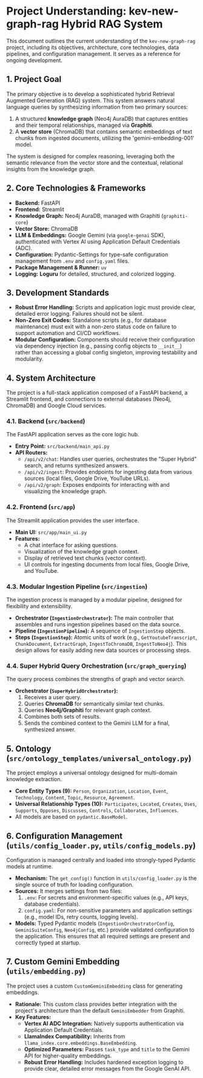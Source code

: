 # Project Understanding: kev-new-graph-rag Hybrid RAG System

This document outlines the current understanding of the `kev-new-graph-rag` project, including its objectives, architecture, core technologies, data pipelines, and configuration management. It serves as a reference for ongoing development.

## 1. Project Goal

The primary objective is to develop a sophisticated hybrid Retrieval Augmented Generation (RAG) system. This system answers natural language queries by synthesizing information from two primary sources:
1.  A structured **knowledge graph** (Neo4j AuraDB) that captures entities and their temporal relationships, managed via **Graphiti**.
2.  A **vector store** (ChromaDB) that contains semantic embeddings of text chunks from ingested documents, utilizing the 'gemini-embedding-001' model.

The system is designed for complex reasoning, leveraging both the semantic relevance from the vector store and the contextual, relational insights from the knowledge graph.

## 2. Core Technologies & Frameworks

*   **Backend:** FastAPI
*   **Frontend:** Streamlit
*   **Knowledge Graph:** Neo4j AuraDB, managed with Graphiti (`graphiti-core`)
*   **Vector Store:** ChromaDB
*   **LLM & Embeddings:** Google Gemini (via `google-genai` SDK), authenticated with Vertex AI using Application Default Credentials (ADC).
*   **Configuration:** Pydantic-Settings for type-safe configuration management from `.env` and `config.yaml` files.
*   **Package Management & Runner:** `uv`
*   **Logging:** **Loguru** for detailed, structured, and colorized logging.

## 3. Development Standards

*   **Robust Error Handling:** Scripts and application logic must provide clear, detailed error logging. Failures should not be silent.
*   **Non-Zero Exit Codes:** Standalone scripts (e.g., for database maintenance) must exit with a non-zero status code on failure to support automation and CI/CD workflows.
*   **Modular Configuration:** Components should receive their configuration via dependency injection (e.g., passing config objects to `__init__`) rather than accessing a global config singleton, improving testability and modularity.

## 4. System Architecture

The project is a full-stack application composed of a FastAPI backend, a Streamlit frontend, and connections to external databases (Neo4j, ChromaDB) and Google Cloud services.

### 4.1. Backend (`src/backend`)

The FastAPI application serves as the core logic hub.
*   **Entry Point:** `src/backend/main_api.py`
*   **API Routers:**
    *   `/api/v2/chat`: Handles user queries, orchestrates the "Super Hybrid" search, and returns synthesized answers.
    *   `/api/v2/ingest`: Provides endpoints for ingesting data from various sources (local files, Google Drive, YouTube URLs).
    *   `/api/v2/graph`: Exposes endpoints for interacting with and visualizing the knowledge graph.

### 4.2. Frontend (`src/app`)

The Streamlit application provides the user interface.
*   **Main UI:** `src/app/main_ui.py`
*   **Features:**
    *   A chat interface for asking questions.
    *   Visualization of the knowledge graph context.
    *   Display of retrieved text chunks (vector context).
    *   UI controls for ingesting documents from local files, Google Drive, and YouTube.

### 4.3. Modular Ingestion Pipeline (`src/ingestion`)

The ingestion process is managed by a modular pipeline, designed for flexibility and extensibility.
*   **Orchestrator (`IngestionOrchestrator`):** The main controller that assembles and runs ingestion pipelines based on the data source.
*   **Pipeline (`IngestionPipeline`):** A sequence of `IngestionStep` objects.
*   **Steps (`IngestionStep`):** Atomic units of work (e.g., `GetYoutubeTranscript`, `ChunkDocument`, `ExtractGraph`, `IngestToChromaDB`, `IngestToNeo4j`). This design allows for easily adding new data sources or processing steps.

### 4.4. Super Hybrid Query Orchestration (`src/graph_querying`)

The query process combines the strengths of graph and vector search.
*   **Orchestrator (`SuperHybridOrchestrator`):**
    1.  Receives a user query.
    2.  Queries **ChromaDB** for semantically similar text chunks.
    3.  Queries **Neo4j/Graphiti** for relevant graph context.
    4.  Combines both sets of results.
    5.  Sends the combined context to the Gemini LLM for a final, synthesized answer.

## 5. Ontology (`src/ontology_templates/universal_ontology.py`)

The project employs a universal ontology designed for multi-domain knowledge extraction.
*   **Core Entity Types (9):** `Person`, `Organization`, `Location`, `Event`, `Technology`, `Content`, `Topic`, `Resource`, `Agreement`.
*   **Universal Relationship Types (10):** `Participates`, `Located`, `Creates`, `Uses`, `Supports`, `Opposes`, `Discusses`, `Controls`, `Collaborates`, `Influences`.
*   All models are based on `pydantic.BaseModel`.

## 6. Configuration Management (`utils/config_loader.py`, `utils/config_models.py`)

Configuration is managed centrally and loaded into strongly-typed Pydantic models at runtime.
*   **Mechanism:** The `get_config()` function in `utils/config_loader.py` is the single source of truth for loading configuration.
*   **Sources:** It merges settings from two files:
    1.  `.env`: For secrets and environment-specific values (e.g., API keys, database credentials).
    2.  `config.yaml`: For non-sensitive parameters and application settings (e.g., model IDs, retry counts, logging levels).
*   **Models:** Typed Pydantic models (`IngestionOrchestratorConfig`, `GeminiSuiteConfig`, `Neo4jConfig`, etc.) provide validated configuration to the application. This ensures that all required settings are present and correctly typed at startup.

## 7. Custom Gemini Embedding (`utils/embedding.py`)

The project uses a custom `CustomGeminiEmbedding` class for generating embeddings.
*   **Rationale:** This custom class provides better integration with the project's architecture than the default `GeminiEmbedder` from Graphiti.
*   **Key Features:**
    *   **Vertex AI ADC Integration:** Natively supports authentication via Application Default Credentials.
    *   **LlamaIndex Compatibility:** Inherits from `llama_index.core.embeddings.BaseEmbedding`.
    *   **Optimized Parameters:** Passes `task_type` and `title` to the Gemini API for higher-quality embeddings.
    *   **Robust Error Handling:** Includes hardened exception logging to provide clear, detailed error messages from the Google GenAI API.
